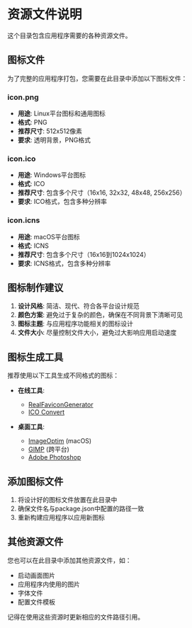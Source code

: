 # 资源文件说明

这个目录包含应用程序需要的各种资源文件。

## 图标文件

为了完整的应用程序打包，您需要在此目录中添加以下图标文件：

### icon.png
- **用途**: Linux平台图标和通用图标
- **格式**: PNG
- **推荐尺寸**: 512x512像素
- **要求**: 透明背景，PNG格式

### icon.ico
- **用途**: Windows平台图标
- **格式**: ICO
- **推荐尺寸**: 包含多个尺寸（16x16, 32x32, 48x48, 256x256）
- **要求**: ICO格式，包含多种分辨率

### icon.icns
- **用途**: macOS平台图标
- **格式**: ICNS
- **推荐尺寸**: 包含多个尺寸（16x16到1024x1024）
- **要求**: ICNS格式，包含多种分辨率

## 图标制作建议

1. **设计风格**: 简洁、现代、符合各平台设计规范
2. **颜色方案**: 避免过于复杂的颜色，确保在不同背景下清晰可见
3. **图标主题**: 与应用程序功能相关的图标设计
4. **文件大小**: 尽量控制文件大小，避免过大影响应用启动速度

## 图标生成工具

推荐使用以下工具生成不同格式的图标：

- **在线工具**: 
  - [RealFaviconGenerator](https://realfavicongenerator.net/)
  - [ICO Convert](https://icoconvert.com/)

- **桌面工具**:
  - [ImageOptim](https://imageoptim.com/) (macOS)
  - [GIMP](https://www.gimp.org/) (跨平台)
  - [Adobe Photoshop](https://www.adobe.com/products/photoshop.html)

## 添加图标文件

1. 将设计好的图标文件放置在此目录中
2. 确保文件名与package.json中配置的路径一致
3. 重新构建应用程序以应用新图标

## 其他资源文件

您也可以在此目录中添加其他资源文件，如：

- 启动画面图片
- 应用程序内使用的图片
- 字体文件
- 配置文件模板

记得在使用这些资源时更新相应的文件路径引用。
